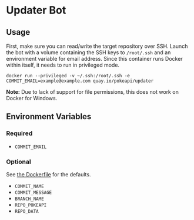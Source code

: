 # Updater Bot

## Usage

First, make sure you can read/write the target repository over SSH.
Launch the bot with a volume containing the SSH keys to `/root/.ssh` and an environment variable for email address.
Since this container runs Docker within itself, it needs to run in privileged mode.

```
docker run --privileged -v ~/.ssh:/root/.ssh -e COMMIT_EMAIL=example@example.com quay.io/pokeapi/updater
```

**Note:** Due to lack of support for file permissions, this does not work on Docker for Windows.

## Environment Variables

### Required

 - `COMMIT_EMAIL`

### Optional

See [the Dockerfile](updater/Dockerfile) for the defaults.

 - `COMMIT_NAME`
 - `COMMIT_MESSAGE`
 - `BRANCH_NAME`
 - `REPO_POKEAPI`
 - `REPO_DATA`
